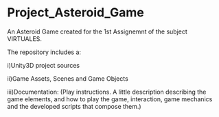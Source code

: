 # Project_Asteroid_Game
An Asteroid Game created for the 1st Assignemnt of the subject VIRTUALES.

The repository includes a:
 
  i)Unity3D project sources 
  
  ii)Game Assets, Scenes and Game Objects 
  
  iii)Documentation:
  (Play instructions. A little description describing the game elements, and how to play the game,
  interaction, game mechanics and the developed scripts that compose them.)
